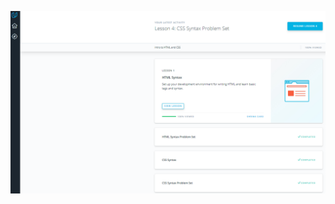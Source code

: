 ![alt text](https://github.com/YelyzavetaM/kottans-frontend/blob/master/task_html_css_intro/11.png)

